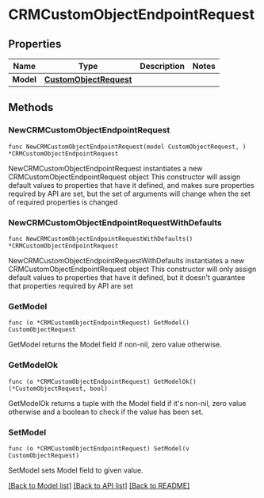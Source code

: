 # CRMCustomObjectEndpointRequest

## Properties

Name | Type | Description | Notes
------------ | ------------- | ------------- | -------------
**Model** | [**CustomObjectRequest**](CustomObjectRequest.md) |  | 

## Methods

### NewCRMCustomObjectEndpointRequest

`func NewCRMCustomObjectEndpointRequest(model CustomObjectRequest, ) *CRMCustomObjectEndpointRequest`

NewCRMCustomObjectEndpointRequest instantiates a new CRMCustomObjectEndpointRequest object
This constructor will assign default values to properties that have it defined,
and makes sure properties required by API are set, but the set of arguments
will change when the set of required properties is changed

### NewCRMCustomObjectEndpointRequestWithDefaults

`func NewCRMCustomObjectEndpointRequestWithDefaults() *CRMCustomObjectEndpointRequest`

NewCRMCustomObjectEndpointRequestWithDefaults instantiates a new CRMCustomObjectEndpointRequest object
This constructor will only assign default values to properties that have it defined,
but it doesn't guarantee that properties required by API are set

### GetModel

`func (o *CRMCustomObjectEndpointRequest) GetModel() CustomObjectRequest`

GetModel returns the Model field if non-nil, zero value otherwise.

### GetModelOk

`func (o *CRMCustomObjectEndpointRequest) GetModelOk() (*CustomObjectRequest, bool)`

GetModelOk returns a tuple with the Model field if it's non-nil, zero value otherwise
and a boolean to check if the value has been set.

### SetModel

`func (o *CRMCustomObjectEndpointRequest) SetModel(v CustomObjectRequest)`

SetModel sets Model field to given value.



[[Back to Model list]](../README.md#documentation-for-models) [[Back to API list]](../README.md#documentation-for-api-endpoints) [[Back to README]](../README.md)


